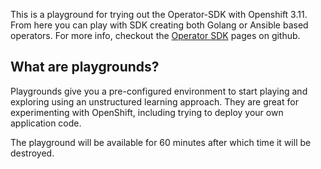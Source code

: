 This is a playground for trying out the Operator-SDK with Openshift 3.11. From here you can play
with SDK creating both Golang or Ansible based operators.  For more info, checkout the [Operator SDK](https://github.com/operator-framework/operator-sdk) pages on github.

## What are playgrounds?

Playgrounds give you a pre-configured environment to start playing and
exploring using an unstructured learning approach. They are great for
experimenting with OpenShift, including trying to deploy your own
application code.

The playground will be available for 60 minutes after which time it will
be destroyed.
